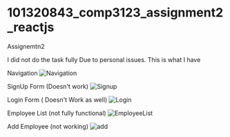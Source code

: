 # 101320843_comp3123_assignment2_reactjs 
 Assignemtn2

I did not do the task fully Due to personal issues. This is what I have

Navigation
![Navigation](https://github.com/RuslanMakhanov/101320843_comp3123_assignment2_reactjs-/assets/95371964/5b5b1d34-ef97-4bf2-a04e-646760d85406)

SignUp Form (Doesn't work)
![Signup](https://github.com/RuslanMakhanov/101320843_comp3123_assignment2_reactjs-/assets/95371964/4a6b3070-8212-4228-ab9d-96fa011f2c34)

Login Form ( Doesn't Work as well)
![Login](https://github.com/RuslanMakhanov/101320843_comp3123_assignment2_reactjs-/assets/95371964/3fbd3503-4a49-4fce-9e80-0cf3707d4226)

Employee List (not fully functional)
![EmployeeList](https://github.com/RuslanMakhanov/101320843_comp3123_assignment2_reactjs-/assets/95371964/8621cadc-9714-4cc2-8225-b9495e346118)

Add Employee (not working)
![add](https://github.com/RuslanMakhanov/101320843_comp3123_assignment2_reactjs-/assets/95371964/1074d390-f3a7-4a84-ba01-fcfb875e4813)
